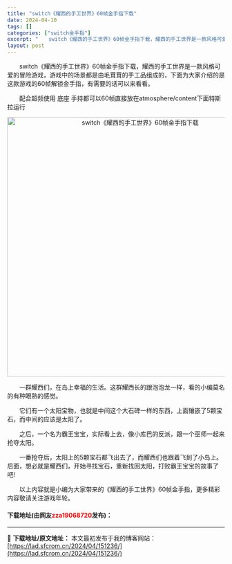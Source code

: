 ```yaml
---
title: "switch《耀西的手工世界》60帧金手指下载"
date: 2024-04-10
tags: []
categories: ["switch金手指"]
excerpt: "　　switch《耀西的手工世界》60帧金手指下载，耀西的手工世界是一款风格可爱的冒险游戏，游戏中的场景都是由毛茸茸的手工品组成的，下面为大家介绍的是这款游戏的60帧解锁金手指，有需要的话可以来看看。 　　配合超频使用 底座 手持都可以60帧直接放在atmosphere/content下面特斯拉运行&hellip;"
layout: post
---
```


 <p>　　switch《耀西的手工世界》60帧金手指下载，耀西的手工世界是一款风格可爱的冒险游戏，游戏中的场景都是由毛茸茸的手工品组成的，下面为大家介绍的是这款游戏的60帧解锁金手指，有需要的话可以来看看。</p> <p>　　配合超频使用 底座 手持都可以60帧直接放在atmosphere/content下面特斯拉运行</p> <p align="center"><img align="" border="0" src="https://lad.sfcrom.cn/wp-content/uploads/2024/04/20240410_6615e0a86b0f2.webp" width="600" alt="switch《耀西的手工世界》60帧金手指下载" /></p> <p>　　一群耀西们，在岛上幸福的生活。这群耀西长的跟泡泡龙一样，看的小编莫名的有种眼熟的感觉。</p> <p>　　它们有一个太阳宝物，也就是中间这个大石碑一样的东西，上面镶嵌了5颗宝石，而中间的应该是太阳了。</p> <p>　　之后，一个名为霸王宝宝，实际看上去，像小库巴的反派，跟一个巫师一起来抢夺太阳。</p> <p>　　一番抢夺后，太阳上的5颗宝石都飞出去了，而耀西们也跟着飞到了小岛上。后面，想必就是耀西们，开始寻找宝石，重新找回太阳，打败霸王宝宝的故事了吧!</p> <p>　　以上内容就是小编为大家带来的《耀西的手工世界》60帧金手指，更多精彩内容敬请关注游戏年轮。</p> <p><h4>下载地址(由网友<font color="red">zza19068720</font>发布)：</h4></p> 

---
📖 **下载地址/原文地址：** 本文最初发布于我的博客网站：[https://lad.sfcrom.cn/2024/04/151236/](https://lad.sfcrom.cn/2024/04/151236/)
